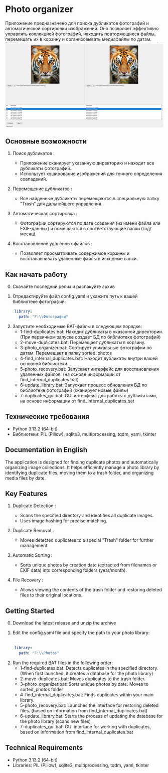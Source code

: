 # Photo organizer 

Приложение предназначено для поиска дубликатов фотографий и автоматической сортировки изображений. Оно позволяет эффективно управлять коллекцией фотографий, находить повторяющиеся файлы, перемещать их в корзину и организовывать медиафайлы по датам. 
![Photo organizer](duplicate.png)
## Основные возможности  

1. Поиск дубликатов : 
    * Приложение сканирует указанную директорию и находит все дубликаты фотографий.
    * Использует хэширование изображений для точного определения совпадений.
     

2. Перемещение дубликатов : 
    * Все найденные дубликаты перемещаются в специальную папку "Trash" для дальнейшего управления.
     

3. Автоматическая сортировка : 
    * Фотографии сортируются по дате создания (из имени файла или EXIF-данных) и помещаются в соответствующие папки   (год/месяц).
         

4. Восстановление удаленных файлов : 
    * Позволяет просматривать содержимое корзины и восстанавливать удаленные файлы в исходные папки.
     
     

## Как начать работу  

0. Скачайте последний релиз и распакуйте архив

1. Отредактируйте файл config.yaml и укажите путь к вашей библиотеке фотографий: 
```yaml
    library:
      path: "F:\\Фотографии"
```
     

2. Запустите необходимые BAT-файлы в следующем порядке: 
    * 1-find-duplicates.bat: Находит дубликаты в указанной директории.(При первичном запуске создает БД по библиотеке фотографий)
    * 2-move-duplicates.bat: Перемещает дубликаты в корзину.
    * 3-photo_organizer.bat: Сортирует уникальные фотографии по датам. Перемещает в папку sorted_photos
    * 4-find_internal_duplicates.bat: Находит дубликаты внутри вашей основной библиотеки.
    * 5-photo_recovery.bat: Запускает интерфейс для восстановления удаленных файлов. (на основе информации от find_internal_duplicates.bat)
	* 6-update_library.bat: Запускает процесс обновления БД по библиотеке фотографий (сканирует новые файлы)
	* 7-duplicates_gui.bat: GUI интерфейс для работы с дубликатами, на основе информации от find_internal_duplicates.bat
         
     

## Технические требования  
* Python 3.13.2 (64-bit)
* Библиотеки: PIL (Pillow), sqlite3, multiprocessing, tqdm, yaml, tkinter
     

## Documentation in English  

The application is designed for finding duplicate photos and automatically organizing image collections. It helps efficiently manage a photo library by identifying duplicate files, moving them to a trash folder, and organizing media files by date. 
## Key Features  

1. Duplicate Detection : 
    * Scans the specified directory and identifies all duplicate images.
    * Uses image hashing for precise matching.
         

2. Duplicate Removal : 
    * Moves detected duplicates to a special "Trash" folder for further management.
     

3. Automatic Sorting : 
    * Sorts unique photos by creation date (extracted from filenames or EXIF data) into corresponding folders (year/month).
     

4. File Recovery : 
    * Allows viewing the contents of the trash folder and restoring deleted files to their original locations.
     
     

## Getting Started  

0. Download the latest release and unzip the archive

1. Edit the config.yaml file and specify the path to your photo library: 
```yaml

    library:
      path: "F:\\Photos"
```
     

2. Run the required BAT files in the following order: 
    * 1-find-duplicates.bat: Detects duplicates in the specified directory. (When first launched, it creates a database for the photo library)
    * 2-move-duplicates.bat: Moves duplicates to the trash folder.
    * 3-photo_organizer.bat: Sorts unique photos by date. Moves to sorted_photos folder
    * 4-find_internal_duplicates.bat: Finds duplicates within your main library.
    * 5-photo_recovery.bat: Launches the interface for restoring deleted files. (based on information from find_internal_duplicates.bat)
	* 6-update_library.bat: Starts the process of updating the database for the photo library (scans new files)
	* 7-duplicates_gui.bat: GUI interface for working with duplicates, based on information from find_internal_duplicates.bat
         
     

## Technical Requirements  

* Python 3.13.2 (64-bit)
* Libraries: PIL (Pillow), sqlite3, multiprocessing, tqdm, yaml, tkinter
     